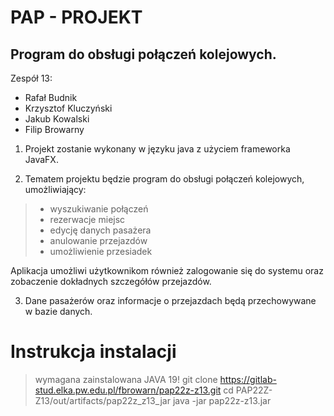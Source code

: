 # PAP - PROJEKT
## Program do obsługi połączeń kolejowych. 
Zespół 13:
+ Rafał Budnik
+ Krzysztof Kluczyński
+ Jakub Kowalski
+ Filip Browarny

1. Projekt zostanie wykonany w języku java z użyciem frameworka JavaFX.

2. Tematem projektu będzie program do obsługi połączeń kolejowych, umożliwiający:
  > - wyszukiwanie połączeń
  > - rezerwacje miejsc
  > - edycję danych pasażera
  > - anulowanie przejazdów
  > - umożliwienie przesiadek
  
  Aplikacja umożliwi użytkownikom również zalogowanie się do systemu oraz zobaczenie dokładnych szczegółów przejazdów.

3. Dane pasażerów oraz informacje o przejazdach będą przechowywane w bazie danych.

# Instrukcja instalacji
> wymagana zainstalowana JAVA 19!
> git clone https://gitlab-stud.elka.pw.edu.pl/fbrowarn/pap22z-z13.git
> cd PAP22Z-Z13/out/artifacts/pap22z_z13_jar
> java -jar pap22z-z13.jar
